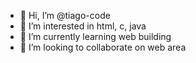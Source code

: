 - 👋 Hi, I’m @tiago-code
- 👀 I’m interested in html, c, java
- 🌱 I’m currently learning web building
- 💞️ I’m looking to collaborate on web area
